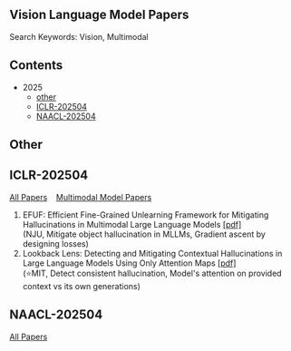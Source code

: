 ## Vision Language Model Papers
Search Keywords: Vision, Multimodal

## Contents
- 2025
  - [other](#other)
  - [ICLR-202504](#iclr-202504)
  - [NAACL-202504](#naacl-202504)

## Other


## ICLR-202504
[All Papers](https://openreview.net/group?id=ICLR.cc/2025/Conference#tab-accept-oral) &nbsp;&nbsp;
[Multimodal Model Papers](https://iclr2025.vizhub.ai/?brushed=%255B%255B179.62503051757812%252C18.363710403442383%255D%252C%255B330.3000183105469%252C234.6387176513672%255D%255D)

1.  EFUF: Efficient Fine-Grained Unlearning Framework for Mitigating Hallucinations in Multimodal Large Language Models  [[pdf]](https://aclanthology.org/2024.emnlp-main.67/)  
    (NJU, Mitigate object hallucination in MLLMs, Gradient ascent by designing losses)
2.  Lookback Lens: Detecting and Mitigating Contextual Hallucinations in Large Language Models Using Only Attention Maps  [[pdf]](https://aclanthology.org/2024.emnlp-main.84/)  
    (⭐️MIT, Detect consistent hallucination, Model's attention on provided context vs its own generations)


## NAACL-202504
[All Papers](https://aclanthology.org/events/naacl-2025/)
<!--stackedit_data:
eyJoaXN0b3J5IjpbLTE0OTg4NDA5NzEsNDgyOTkxMDkzLDcwND
Y1Mzg3NCwtMTM1MDkyMTIwNSwxMjc2MTk4Nzk0LDE4NDU2OTI4
MDEsLTE2MDU0MTA2MTEsNDc3MDExODgxLDEyMjY1NTI3MzEsNT
E2NTc0MjE3LDIwMzkxOTA2NSw3MjgxNDk4ODldfQ==
-->